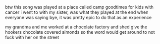 btw this song was played at a place called camp goodtimes for kids with cancer i went to with my sister, was what they played at the end when everyone was saying bye, it was pretty epic to do that as an experience


my grandma and me worked at a chocolate factory and shed give the hookers chocolate covered almonds so the word would get around to not fuck with her on the street